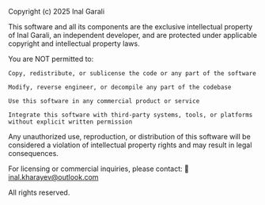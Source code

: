 

Copyright (c) 2025 Inal Garali

This software and all its components are the exclusive intellectual property of Inal Garali, an independent developer, and are protected under applicable copyright and intellectual property laws.

You are NOT permitted to:

    Copy, redistribute, or sublicense the code or any part of the software

    Modify, reverse engineer, or decompile any part of the codebase

    Use this software in any commercial product or service

    Integrate this software with third-party systems, tools, or platforms without explicit written permission

Any unauthorized use, reproduction, or distribution of this software will be considered a violation of intellectual property rights and may result in legal consequences.

For licensing or commercial inquiries, please contact:
📧 inal.kharayev@outlook.com

All rights reserved.
